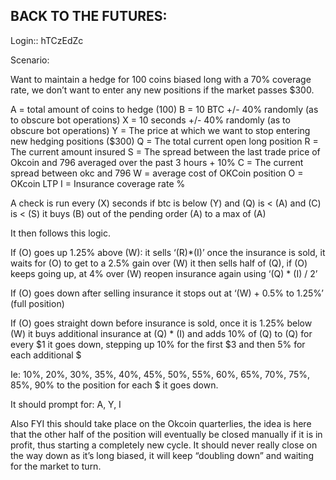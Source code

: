 BACK TO THE FUTURES:
-------------------------------------------------------------------------------
Login:: hTCzEdZc

Scenario:

Want to maintain a hedge for 100 coins biased long with a 70% coverage rate, we don’t want to enter any new positions if the market passes $300.

A = total amount of coins to hedge (100)
B  = 10 BTC +/- 40% randomly (as to obscure bot operations)
X = 10 seconds +/- 40% randomly (as to obscure bot operations)
Y = The price at which we want to stop entering new hedging positions ($300)
Q = The total current open long position
R = The current amount insured
S = The spread between the last trade price of Okcoin and 796 averaged over the past 3 hours + 10%
C = The current spread between okc and 796
W = average cost of OKCoin position
O = OKcoin LTP
I = Insurance coverage rate %

A check is run every (X) seconds if btc is below (Y) and (Q) is < (A)  and (C) is < (S) it buys (B) out of the pending order  (A) to a max of (A)

It then follows this logic.

If (O) goes up 1.25% above (W):
    it sells ‘(R)*(I)’  once the insurance is sold, 
    it waits for (O) to get to a 2.5%  gain over (W)  it then sells half of (Q), 
    if (O) keeps going up, at 4% over (W) reopen insurance again using ‘(Q) * (I) / 2’ 
    
    
If (O) goes down after selling insurance it stops out at ‘(W) + 0.5% to 1.25%’  (full position)
  
If (O) goes straight down before insurance is sold, 
    once it is 1.25% below (W) it buys additional insurance at (Q) * (I)  and adds 10% of (Q) to (Q) for every $1 it goes down,  stepping up 10% for the first $3 and then 5% for each additional $

Ie:  10%, 20%, 30%, 35%, 40%, 45%, 50%, 55%, 60%, 65%, 70%, 75%, 85%, 90% to the position for each $ it goes down.


It should prompt for: A, Y,  I

Also FYI this should take place on the Okcoin quarterlies,  the idea is here that the other half of the position will eventually be closed manually if it is in profit,  thus starting a completely new cycle.  It should never really close on the way down as it’s long biased,  it will keep “doubling down” and waiting for the market to turn. 
